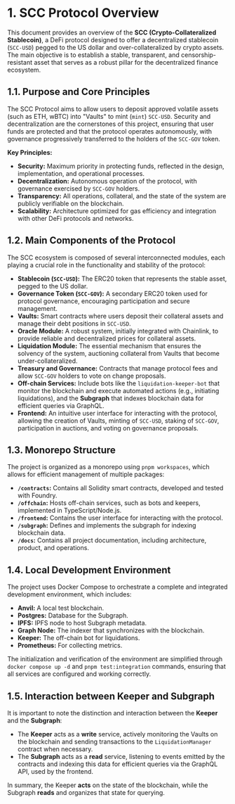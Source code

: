 # 1. SCC Protocol Overview

This document provides an overview of the **SCC (Crypto-Collateralized Stablecoin)**, a DeFi protocol designed to offer a decentralized stablecoin (`SCC-USD`) pegged to the US dollar and over-collateralized by crypto assets. The main objective is to establish a stable, transparent, and censorship-resistant asset that serves as a robust pillar for the decentralized finance ecosystem.

## 1.1. Purpose and Core Principles

The SCC Protocol aims to allow users to deposit approved volatile assets (such as ETH, wBTC) into "Vaults" to mint (`mint`) `SCC-USD`. Security and decentralization are the cornerstones of this project, ensuring that user funds are protected and that the protocol operates autonomously, with governance progressively transferred to the holders of the `SCC-GOV` token.

**Key Principles:**

*   **Security:** Maximum priority in protecting funds, reflected in the design, implementation, and operational processes.
*   **Decentralization:** Autonomous operation of the protocol, with governance exercised by `SCC-GOV` holders.
*   **Transparency:** All operations, collateral, and the state of the system are publicly verifiable on the blockchain.
*   **Scalability:** Architecture optimized for gas efficiency and integration with other DeFi protocols and networks.

## 1.2. Main Components of the Protocol

The SCC ecosystem is composed of several interconnected modules, each playing a crucial role in the functionality and stability of the protocol:

*   **Stablecoin (`SCC-USD`):** The ERC20 token that represents the stable asset, pegged to the US dollar.
*   **Governance Token (`SCC-GOV`):** A secondary ERC20 token used for protocol governance, encouraging participation and secure management.
*   **Vaults:** Smart contracts where users deposit their collateral assets and manage their debt positions in `SCC-USD`.
*   **Oracle Module:** A robust system, initially integrated with Chainlink, to provide reliable and decentralized prices for collateral assets.
*   **Liquidation Module:** The essential mechanism that ensures the solvency of the system, auctioning collateral from Vaults that become under-collateralized.
*   **Treasury and Governance:** Contracts that manage protocol fees and allow `SCC-GOV` holders to vote on change proposals.
*   **Off-chain Services:** Include bots like the `liquidation-keeper-bot` that monitor the blockchain and execute automated actions (e.g., initiating liquidations), and the **Subgraph** that indexes blockchain data for efficient queries via GraphQL.
*   **Frontend:** An intuitive user interface for interacting with the protocol, allowing the creation of Vaults, minting of `SCC-USD`, staking of `SCC-GOV`, participation in auctions, and voting on governance proposals.

## 1.3. Monorepo Structure

The project is organized as a monorepo using `pnpm workspaces`, which allows for efficient management of multiple packages:

*   **`/contracts`:** Contains all Solidity smart contracts, developed and tested with Foundry.
*   **`/offchain`:** Hosts off-chain services, such as bots and keepers, implemented in TypeScript/Node.js.
*   **`/frontend`:** Contains the user interface for interacting with the protocol.
*   **`/subgraph`:** Defines and implements the subgraph for indexing blockchain data.
*   **`/docs`:** Contains all project documentation, including architecture, product, and operations.

## 1.4. Local Development Environment

The project uses Docker Compose to orchestrate a complete and integrated development environment, which includes:

*   **Anvil:** A local test blockchain.
*   **Postgres:** Database for the Subgraph.
*   **IPFS:** IPFS node to host Subgraph metadata.
*   **Graph Node:** The indexer that synchronizes with the blockchain.
*   **Keeper:** The off-chain bot for liquidations.
*   **Prometheus:** For collecting metrics.

The initialization and verification of the environment are simplified through `docker compose up -d` and `pnpm test:integration` commands, ensuring that all services are configured and working correctly.

## 1.5. Interaction between Keeper and Subgraph

It is important to note the distinction and interaction between the **Keeper** and the **Subgraph**:

*   The **Keeper** acts as a **write** service, actively monitoring the Vaults on the blockchain and sending transactions to the `LiquidationManager` contract when necessary.
*   The **Subgraph** acts as a **read** service, listening to events emitted by the contracts and indexing this data for efficient queries via the GraphQL API, used by the frontend.

In summary, the Keeper **acts** on the state of the blockchain, while the Subgraph **reads** and organizes that state for querying.
